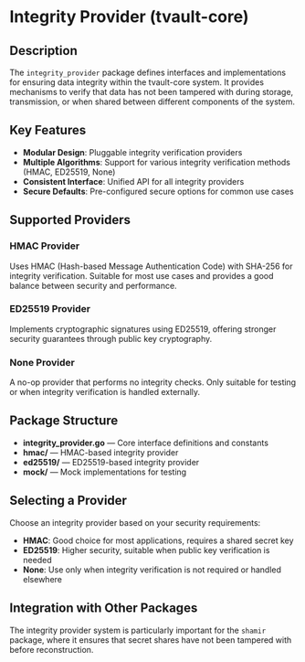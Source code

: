 # Integrity Provider (tvault-core)

## Description

The `integrity_provider` package defines interfaces and implementations for ensuring data integrity within the tvault-core system. 
It provides mechanisms to verify that data has not been tampered with during storage, transmission, or when shared between different components of the system.

## Key Features

- **Modular Design**: Pluggable integrity verification providers
- **Multiple Algorithms**: Support for various integrity verification methods (HMAC, ED25519, None)
- **Consistent Interface**: Unified API for all integrity providers
- **Secure Defaults**: Pre-configured secure options for common use cases

## Supported Providers

### HMAC Provider
Uses HMAC (Hash-based Message Authentication Code) with SHA-256 for integrity verification. 
Suitable for most use cases and provides a good balance between security and performance.

### ED25519 Provider
Implements cryptographic signatures using ED25519, offering stronger security guarantees through public key cryptography.

### None Provider
A no-op provider that performs no integrity checks. Only suitable for testing or when integrity verification is handled externally.

## Package Structure

- **integrity_provider.go** — Core interface definitions and constants
- **hmac/** — HMAC-based integrity provider
- **ed25519/** — ED25519-based integrity provider
- **mock/** — Mock implementations for testing

## Selecting a Provider

Choose an integrity provider based on your security requirements:

- **HMAC**: Good choice for most applications, requires a shared secret key
- **ED25519**: Higher security, suitable when public key verification is needed
- **None**: Use only when integrity verification is not required or handled elsewhere

## Integration with Other Packages
The integrity provider system is particularly important for the `shamir` package, where it ensures that secret shares have not been tampered with before reconstruction.
